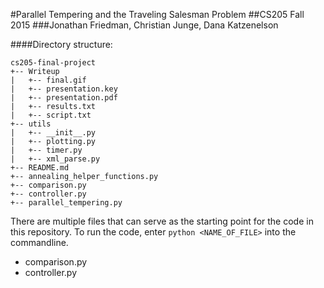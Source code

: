 #Parallel Tempering and the Traveling Salesman Problem
##CS205 Fall 2015
###Jonathan Friedman, Christian Junge, Dana Katzenelson

####Directory structure:

```
cs205-final-project     
+-- Writeup     
|   +-- final.gif     
|   +-- presentation.key     
|   +-- presentation.pdf     
|   +-- results.txt     
|   +-- script.txt     
+-- utils     
|   +-- __init__.py     
|   +-- plotting.py     
|   +-- timer.py     
|   +-- xml_parse.py     
+-- README.md     
+-- annealing_helper_functions.py     
+-- comparison.py     
+-- controller.py     
+-- parallel_tempering.py
```   

There are multiple files that can serve as the starting point for the code in this repository. To run the code, enter `python <NAME_OF_FILE>` into the commandline.

+ comparison.py
+ controller.py